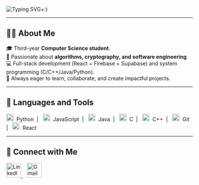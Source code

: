 <p align="center">
  
![Typing SVG](https://readme-typing-svg.demolab.com?font=Fira+Code&weight=600&size=30&pause=1000&color=000000&center=true&vCenter=true&width=900&lines=Hi+there+👋,+Welcome+to+Oriya+Perel's+GitHub)+:)
  
</p>



---

## 👩‍💻 About Me
🎓 Third-year **Computer Science student**.  
🔐 Passionate about **algorithms, cryptography, and software engineering**.  
 💻 Full-stack development (React + Firebase + Supabase) and system programming (C/C++/Java/Python).  
 🚀 Always eager to learn, collaborate, and create impactful projects.  

---

## 🔧 Languages and Tools
<p>
  <img alt="Python" width="20px" src="https://cdn.jsdelivr.net/gh/devicons/devicon/icons/python/python-original.svg" />
  &nbsp;Python&nbsp; | &nbsp;
  
  <img alt="JavaScript" width="20px" src="https://cdn.jsdelivr.net/gh/devicons/devicon/icons/javascript/javascript-original.svg" />
  &nbsp;JavaScript&nbsp; | &nbsp;
  
  <img alt="Java" width="20px" src="https://cdn.jsdelivr.net/gh/devicons/devicon/icons/java/java-original.svg" />
  &nbsp;Java&nbsp; | &nbsp;
  
  <img alt="C" width="20px" src="https://cdn.jsdelivr.net/gh/devicons/devicon/icons/c/c-original.svg" />
  &nbsp;C&nbsp; | &nbsp;
  
  <img alt="C++" width="20px" src="https://cdn.jsdelivr.net/gh/devicons/devicon/icons/cplusplus/cplusplus-original.svg" />
  &nbsp;C++&nbsp; | &nbsp;
  
  <img alt="Git" width="20px" src="https://cdn.jsdelivr.net/gh/devicons/devicon/icons/git/git-original.svg" />
  &nbsp;Git&nbsp; | &nbsp;
  
  <img alt="React" width="20px" src="https://cdn.jsdelivr.net/gh/devicons/devicon/icons/react/react-original.svg" />
  &nbsp;React
</p>


---

## 🔗 Connect with Me
<p>
  <a href="https://www.linkedin.com/in/oriya-perel-a36962278/" target="_blank">
    <img alt="LinkedIn" width="40px" src="https://cdn.jsdelivr.net/gh/devicons/devicon/icons/linkedin/linkedin-original.svg" />
  </a>
  &nbsp;&nbsp;
  <a href="mailto:oriyaperel18@gmail.com">
    <img alt="Gmail" width="40px" src="https://upload.wikimedia.org/wikipedia/commons/4/4e/Gmail_Icon.png" />
  </a>
</p>

